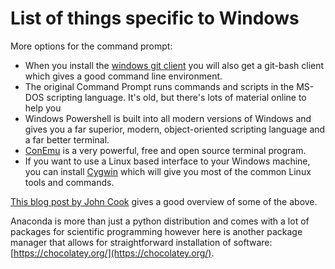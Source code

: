 # List of things specific to Windows

More options for the command prompt:

- When you install the [windows git client](https://git-scm.com/download/win)
  you will also get a git-bash client which gives a good command line
  environment.
- The original Command Prompt runs commands and scripts in the MS-DOS scripting
  language. It's old, but there's lots of material online to help you
- Windows Powershell is built into all modern versions of Windows and gives you
  a far superior, modern, object-oriented scripting language and a far better
  terminal.
- [ConEmu](https://conemu.github.io/) is a very powerful, free and open source
  terminal program.
- If you want to use a Linux based interface to your Windows machine, you can
  install [Cygwin](https://www.cygwin.com/) which will give you most of the
  common Linux tools and commands.

[This blog post by John
Cook](http://www.johndcook.com/blog/2015/06/01/unix-like-shells-on-windows/)
gives a good overview of some of the above.

Anaconda is more than just a python distribution and comes with a lot of
packages for scientific programming however here is another package manager that
allows for straightforward installation of software:
[https://chocolatey.org/](https://chocolatey.org/).
